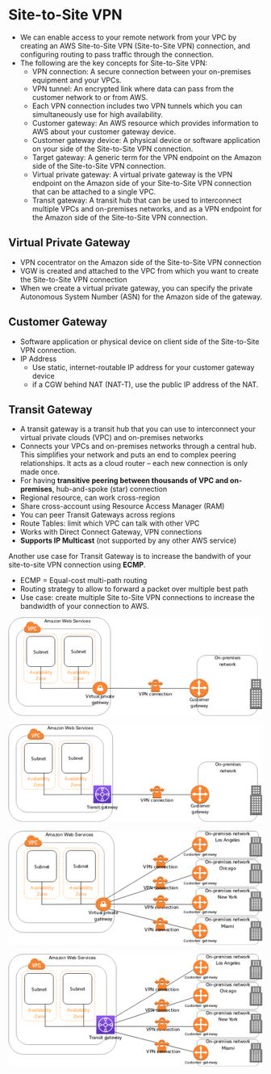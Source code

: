 # Site-to-Site VPN
  - We can enable access to your remote network from your VPC by creating an AWS Site-to-Site VPN (Site-to-Site VPN) connection, 
    and configuring routing to pass traffic through the connection.
  - The following are the key concepts for Site-to-Site VPN:
    - VPN connection: A secure connection between your on-premises equipment and your VPCs.
    - VPN tunnel: An encrypted link where data can pass from the customer network to or from AWS.
    - Each VPN connection includes two VPN tunnels which you can simultaneously use for high availability.
    - Customer gateway: An AWS resource which provides information to AWS about your customer gateway device.
    - Customer gateway device: A physical device or software application on your side of the Site-to-Site VPN connection.
    - Target gateway: A generic term for the VPN endpoint on the Amazon side of the Site-to-Site VPN connection.
    - Virtual private gateway: A virtual private gateway is the VPN endpoint on the Amazon side of your Site-to-Site VPN connection
      that can be attached to a single VPC.
    - Transit gateway: A transit hub that can be used to interconnect multiple VPCs and on-premises networks, and as a VPN endpoint for the Amazon side of the Site-to-Site VPN connection.

## Virtual Private Gateway

- VPN cocentrator on the Amazon side of the Site-to-Site VPN connection
- VGW is created and attached to the VPC from which you want to create the Site-to-Site VPN connection
- When we create a virtual private gateway, you can specify the private Autonomous System Number (ASN) for the Amazon side of the gateway.

## Customer Gateway

- Software application or physical device on client side of the Site-to-Site VPN connection.
- IP Address
  - Use static, internet-routable IP address for your customer gateway device
  - if a CGW behind NAT (NAT-T), use the public IP address of the NAT.
  
## Transit Gateway

- A transit gateway is a transit hub that you can use to interconnect your virtual private clouds (VPC) and on-premises networks
- Connects your VPCs and on-premises networks through a central hub. This simplifies your network and puts an end to complex peering relationships. It acts as a cloud    router – each new connection is only made once.
- For having **transitive peering between thousands of VPC and on-premises**, hub-and-spoke (star) connection
- Regional resource, can work cross-region
- Share cross-account using Resource Access Manager (RAM)
- You can peer Transit Gateways across regions
- Route Tables: limit which VPC can talk with other VPC
- Works with Direct Connect Gateway, VPN connections
- **Supports IP Multicast** (not supported by any other AWS service)

Another use case for Transit Gateway is to increase the bandwith of your site-to-site VPN connection using **ECMP**.
- ECMP = Equal-cost multi-path routing
- Routing strategy to allow to forward a packet over multiple best path
- Use case: create multiple Site to-Site VPN connections to increase the bandwidth of your connection to AWS.





![aws-Site-to-Site](/VPC/images/site-basic-diagram.png)

![aws-Site-to-Site](/VPC/images/site-site-transit-gateway-basic.png)

![aws-Site-to-Site](/VPC/images/branch-offices-diagram.png)

![aws-Site-to-Site](/VPC/images/branch-off-transit-gateway.png)
